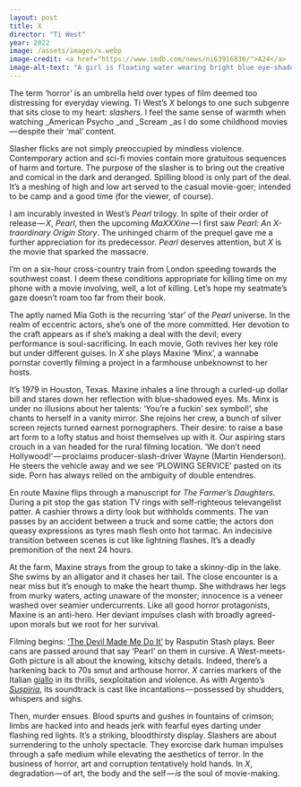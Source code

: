 ```yaml
---
layout: post
title: X
director: "Ti West"
year: 2022
image: /assets/images/x.webp
image-credit: <a href="https://www.imdb.com/news/ni63916836/">A24</a>
image-alt-text: "A girl is floating water wearing bright blue eye-shadow. She is looking towards the camera through the corners of her eyes."
---
```


The term ‘horror’ is an umbrella held over types of film deemed too distressing for everyday viewing. Ti West’s _X_ belongs to one such subgenre that sits close to my heart: _slashers_. I feel the same sense of warmth when watching _American Psycho _and _Scream _as I do some childhood movies — despite their ‘mal’ content.

Slasher flicks are not simply preoccupied by mindless violence. Contemporary action and sci-fi movies contain more gratuitous sequences of harm and torture. The purpose of the slasher is to bring out the creative and comical in the dark and deranged. Spilling blood is only part of the deal. It’s a meshing of high and low art served to the casual movie-goer; intended to be camp and a good time (for the viewer, of course).

I am incurably invested in West’s _Pearl_ trilogy. In spite of their order of release — _X_, _Pearl_, then the upcoming _MaXXXine_ — I first saw _Pearl: An X-traordinary Origin Story_. The unhinged charm of the prequel gave me a further appreciation for its predecessor. _Pearl_ deserves attention, but _X_ is the movie that sparked the massacre.

I’m on a six-hour cross-country train from London speeding towards the southwest coast. I deem these conditions appropriate for killing time on my phone with a movie involving, well, a lot of killing. Let’s hope my seatmate’s gaze doesn’t roam too far from their book.

The aptly named Mia Goth is the recurring ‘star’ of the _Pearl_ universe. In the realm of eccentric actors, she’s one of the more committed. Her devotion to the craft appears as if she’s making a deal with the devil; every performance is soul-sacrificing. In each movie, Goth revives her key role but under different guises. In _X_ she plays Maxine ‘Minx’, a wannabe pornstar covertly filming a project in a farmhouse unbeknownst to her hosts.

It’s 1979 in Houston, Texas. Maxine inhales a line through a curled-up dollar bill and stares down her reflection with blue-shadowed eyes. Ms. Minx is under no illusions about her talents: ‘You’re a fuckin’ sex symbol!’, she chants to herself in a vanity mirror. She rejoins her crew, a bunch of silver screen rejects turned earnest pornographers. Their desire: to raise a base art form to a lofty status and hoist themselves up with it. Our aspiring stars crouch in a van headed for the rural filming location. ‘We don’t need Hollywood!’ — proclaims producer-slash-driver Wayne (Martin Henderson). He steers the vehicle away and we see ‘PLOWING SERVICE’ pasted on its side. Porn has always relied on the ambiguity of double entendres.

En route Maxine flips through a manuscript for _The Farmer’s Daughters_. During a pit stop the gas station TV rings with self-righteous televangelist patter. A cashier throws a dirty look but withholds comments. The van passes by an accident between a truck and some cattle; the actors don queasy expressions as tyres mash flesh onto hot tarmac. An indecisive transition between scenes is cut like lightning flashes. It’s a deadly premonition of the next 24 hours.

At the farm, Maxine strays from the group to take a skinny-dip in the lake. She swims by an alligator and it chases her tail. The close encounter is a near miss but it’s enough to make the heart thump. She withdraws her legs from murky waters, acting unaware of the monster; innocence is a veneer washed over seamier undercurrents. Like all good horror protagonists, Maxine is an anti-hero. Her deviant impulses clash with broadly agreed-upon morals but we root for her survival.

Filming begins: [‘The Devil Made Me Do It’](https://www.youtube.com/watch?v=ZNyoOuh-kjE&ab_channel=AntonyRosano) by Rasputin Stash plays. Beer cans are passed around that say ‘Pearl’ on them in cursive. A West-meets-Goth picture is all about the knowing, kitschy details. Indeed, there’s a harkening back to 70s smut and arthouse horror. _X_ carries markers of the Italian [giallo](https://en.wikipedia.org/wiki/Giallo) in its thrills, sexploitation and violence. As with Argento’s [_Suspiria_](https://www.youtube.com/watch?v=esUBqxsiJ-s&ab_channel=CinemaItalianoVEVO), its soundtrack is cast like incantations — possessed by shudders, whispers and sighs.

Then, murder ensues. Blood spurts and gushes in fountains of crimson; limbs are hacked into and heads jerk with fearful eyes darting under flashing red lights. It’s a striking, bloodthirsty display. Slashers are about surrendering to the unholy spectacle. They exorcise dark human impulses through a safe medium while elevating the aesthetics of terror. In the business of horror, art and corruption tentatively hold hands. In _X_, degradation — of art, the body and the self — _is_ the soul of movie-making.
